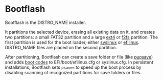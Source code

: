 # Bootflash

Bootflash is the DISTRO_NAME installer.

It partitions the selected device, erasing all existing data on it, and creates two partitions: a small FAT32 partition and a large [ext4](https://www.kernel.org/doc/html/latest/admin-guide/ext4.html) or [f2fs](https://docs.kernel.org/filesystems/f2fs.html) partition. The first partition is used for the boot loader, either [syslinux](https://www.syslinux.org) or [efilinux](https://github.com/puppylinux-woof-CE/efilinux). DISTRO_NAME files are placed on the second partition.

After partitioning, Bootflash can create a save folder or file (like [pupsave](pupsave.md)) and adds [boot codes](boot-codes.md) to EFI/boot/efilinux.cfg or syslinux.cfg. In persistent installations, Bootflash sets `psave=` to speed up the boot process by disabling scanning of recognized partitions for save folders or files.
